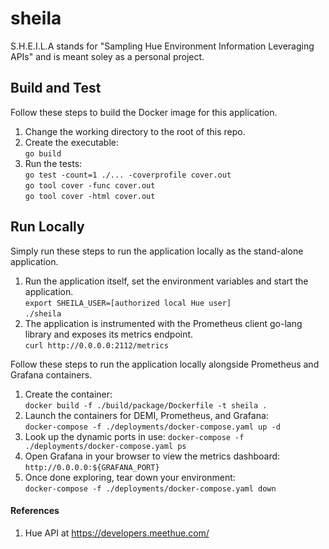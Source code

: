 # sheila

S.H.E.I.L.A stands for "Sampling Hue Environment Information Leveraging APIs" and is meant soley as a personal project.

## Build and Test

Follow these steps to build the Docker image for this application.

1. Change the working directory to the root of this repo.
0. Create the executable:  
   `go build` 
0. Run the tests:  
   `go test -count=1 ./... -coverprofile cover.out`  
   `go tool cover -func cover.out`  
   `go tool cover -html cover.out`


## Run Locally

Simply run these steps to run the application locally as the stand-alone application.

1. Run the application itself, set the environment variables and start the application.  
   `export SHEILA_USER=[authorized local Hue user]`  
   `./sheila`  
0. The application is instrumented with the Prometheus client go-lang library and exposes its metrics endpoint.  
   `curl http://0.0.0.0:2112/metrics`

Follow these steps to run the application locally alongside Prometheus and Grafana containers.

1. Create the container:  
   `docker build -f ./build/package/Dockerfile -t sheila .`
0. Launch the containers for DEMI, Prometheus, and Grafana:  
   `docker-compose -f ./deployments/docker-compose.yaml up -d`
0. Look up the dynamic ports in use:
   `docker-compose -f ./deployments/docker-compose.yaml ps`
0. Open Grafana in your browser to view the metrics dashboard:  
   `http://0.0.0.0:${GRAFANA_PORT}`
0. Once done exploring, tear down your environment:  
   `docker-compose -f ./deployments/docker-compose.yaml down`




#### References

1. Hue API at https://developers.meethue.com/